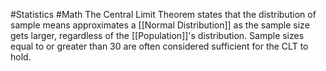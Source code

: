 #Statistics #Math 
The Central Limit Theorem states that the distribution of sample means approximates a [[Normal Distribution]] as the sample size gets larger, regardless of the [[Population]]'s distribution. Sample sizes equal to or greater than 30 are often considered sufficient for the CLT to hold.